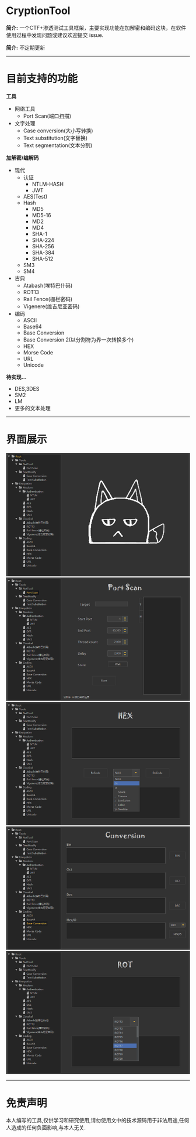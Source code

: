 # CryptionTool

**简介:** 一个CTF+渗透测试工具框架，主要实现功能在加解密和编码这块，在软件使用过程中发现问题或建议欢迎提交 issue.

**简介:** 不定期更新

---

# 目前支持的功能

**工具**
- 网络工具
  - Port Scan(端口扫描)
- 文字处理
  - Case conversion(大小写转换)
  - Text substitution(文字替换)
  - Text segmentation(文本分割)

**加解密/编解码**
- 现代
  - 认证
    - NTLM-HASH
    - JWT
  - AES(Test)
  - Hash
    - MD5
    - MD5-16
    - MD2
    - MD4
    - SHA-1
    - SHA-224
    - SHA-256
    - SHA-384
    - SHA-512
  - SM3
  - SM4
- 古典
  - Atabash(埃特巴什码)
  - ROT13
  - Rail Fence(栅栏密码)
  - Vigenere(维吉尼亚密码)
- 编码
  - ASCII
  - Base64
  - Base Conversion
  - Base Conversion 2(以分割符为界一次转换多个)
  - HEX
  - Morse Code
  - URL
  - Unicode

**待实现...**
- DES,3DES
- SM2
- LM
- 更多的文本处理

---

# 界面展示

![](./assets/img/1.png)
![](./assets/img/2.png)
![](./assets/img/3.png)
![](./assets/img/4.png)
![](./assets/img/5.png)

---

# 免责声明

本人编写的工具,仅供学习和研究使用,请勿使用文中的技术源码用于非法用途,任何人造成的任何负面影响,与本人无关.
